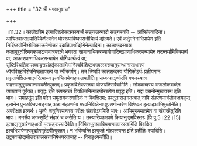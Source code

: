 +++
title = "32 श्री भगवानुवाच"

+++
  
  
॥11.32॥ कालोऽस्मि इत्यादिश्लोकत्रयस्यार्थं सङ्कलय्यादौ सङ्गमयति --
आश्रितेत्यादिना। आश्रितवात्सल्यातिरेकेणेत्यनेन घोररूपाविष्कारानौचित्यं
द्योत्यते। एवं कर्तुमनेनाभिप्रायेण इति
निर्दिष्टयोर्निश्श्रेणिकाक्रमेणोत्तरं ददातिपार्थोद्योगेनेत्यादिना।
कालशब्दस्यात्र कलामुहूर्तादिमयकालद्रव्यमात्रपरत्वे भगवता
सामानाधिकरण्यायोगादिन्द्रप्राणाधिकरणन्यायेन तदन्तर्यामिविषयत्वं वा;
आकाशप्राणाधिकरणन्यायेन यौगिकार्थत्वं वा;
सृष्टिस्थितिकालव्यावृत्तसंहर्तृकालाभिमानित्वविशिष्टभगवत्स्वरूपानुसन्धानासाधारणं
ध्येयविग्रहविशेषनिष्ठतापरत्वं वा स्वीकार्यम्। तत्र त्रिष्वपि कालशब्दस्य
यौगिकोऽर्थः प्रतीयमानः प्रकृतापेक्षितत्वादपरित्याज्य
इत्यभिप्रायेणाहकलयतीति। सम्बन्धाद्यर्थादपि गणनस्यात्र
संहरणानुगुणत्वात्गणयतीत्युक्तम्। प्रकृतविशेषपरतया योजयतिसर्वेषामिति।
लोकशब्दस्य राजलोकशब्देन व्याख्यानं पूर्ववत्। प्रवृद्धः इति रूपमहत्त्वं
विवक्षितमित्याहघोररूपेण प्रवृद्ध इति। यद्वा ग्रसनोन्मुखावस्थ इति
भावः। समाहर्तुम् इति पदेन समुदायकरणादिकं न विवक्षितम्;
प्रस्तुतासङ्गतत्वात् नापि संहरणमात्रंलोकक्षयकृत् इत्यनेन
पुनरुक्तिप्रसङ्गात् अतः संहरणमेव मध्यनिविष्टेनाप्युपसर्गान्तरेण विशेष्यत
इत्याहआभिमुख्येनेति। अपरोक्षत इत्यर्थः। भृत्यैः शत्रुनिरसनवन्न परोक्षः
संहारोऽयमिति भावः। आभिमुख्यमात्रमेव वा संहारहेतुरिति भावः। मनसैव
जगत्सृष्टिं संहारं च करोति यः। तस्यारिपक्षक्षपणे कियानुद्यमविस्तरः
\[वि.पु.5।22।15\] इत्याद्यनुसारेणाहअतो मत्सङ्कल्पादेवेति।
निमित्तभूतव्याप्रियमाणाकारस्त्वमिति विवक्षित
इत्यभिप्रायेणत्वदुद्योगमृतेऽपीत्युक्तम्। न भविष्यन्ति इत्युक्ते
नोत्पत्स्यन्त इति प्रतीतिः स्यादिति।
तद्व्यवच्छेदायोत्तरकालसत्तानिषेधपरतामाह -- विनङ्क्ष्यन्तीति।  
  
